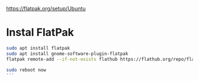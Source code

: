 https://flatpak.org/setup/Ubuntu

# Instal FlatPak

```bash
sudo apt install flatpak
sudo apt install gnome-software-plugin-flatpak
flatpak remote-add --if-not-exists flathub https://flathub.org/repo/flathub.flatpakrepo

sudo reboot now
'''